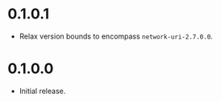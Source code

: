 # 0.1.0.1

- Relax version bounds to encompass `network-uri-2.7.0.0`.

# 0.1.0.0

- Initial release.
